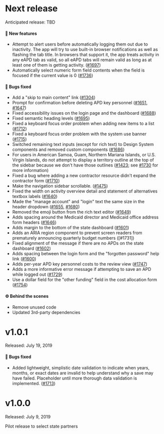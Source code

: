 # Next release

Anticipated release: TBD

#### 🚀 New features

- Attempt to alert users before automatically logging them out due to inactivity. The app will try to use built-in browser notifications as well as flashing the tab title. In browsers that support it, the app treats activity in any eAPD tab as valid, so all eAPD tabs will remain valid as long as at least one of them is getting activity. ([#1697])
- Automatically select numeric form field contents when the field is focused if the current value is 0 ([#1736])

#### 🐛 Bugs fixed

- Add a "skip to main content" link ([#1304])
- Prompt for confirmation before deleting APD key personnel ([#1651], [#1647])
- Fixed accessibility issues on the login page and the dashboard ([#1688])
- Fixed semantic heading levels ([#1695])
- Fixed a keyboard focus order problem when adding new items to a list ([#1712])
- Fixed a keyboard focus order problem with the system use banner ([#1715])
- Switched remaining text inputs (except for rich text) to Design System components and removed custom components ([#1686])
- For users in American Samoa, Guam, Northern Mariana Islands, or U.S. Virgin Islands, do not attempt to display a territory outline at the top of the sidebar because we don't have those outlines ([#1423]; see [#1730] for more information)
- Fixed a bug where adding a new contractor resource didn't expand the contractor form ([#1710])
- Make the navigation sidebar scrollable. ([#1475])
- Fixed the width on activity overview detail and statement of alternatives textbox labels ([#1640])
- Made the "manage account" and "login" text the same size in the header dropdown ([#1655], [#1680])
- Removed the emoji button from the rich text editor ([#1649])
- Adds spacing around the Medicaid director and Medicaid office address form headers ([#1646])
- Adds margin to the bottom of the state dashboard ([#1601])
- Adds an ARIA region component to prevent screen readers from prematurely announcing quarterly budget numbers ([#1731])
- Fixed alignment of the message if there are no APDs on the state dashboard ([#1602])
- Adds spacing between the login form and the "forgotten password" help link ([#1600])
- Adds per-year APD key personnel costs to the review view ([#1747])
- Adds a more informative error message if attempting to save an APD while logged out ([#1729])
- Use a dollar field for the "other funding" field in the cost allocation form ([#1754])

#### ⚙️ Behind the scenes

- Remove unused code
- Updated 3rd-party dependencies

# v1.0.1

Released: July 19, 2019

#### 🐛 Bugs fixed

- Added lightweight, simplistic date validation to indicate when years, months, or exact dates are invalid to help understand why a save may have failed. Placeholder until more thorough data validation is implemented. ([#1713])

# v1.0.0

Released: July 9, 2019

Pilot release to select state partners

[#1304]: https://github.com/18F/cms-hitech-apd/issues/1304
[#1423]: https://github.com/18F/cms-hitech-apd/issues/1423
[#1475]: https://github.com/18F/cms-hitech-apd/issues/1475
[#1600]: https://github.com/18F/cms-hitech-apd/issues/1600
[#1601]: https://github.com/18F/cms-hitech-apd/pull/1601
[#1602]: https://github.com/18F/cms-hitech-apd/pull/1602
[#1640]: https://github.com/18F/cms-hitech-apd/issues/1640
[#1646]: https://github.com/18F/cms-hitech-apd/pull/1646
[#1647]: https://github.com/18F/cms-hitech-apd/pull/1647
[#1649]: https://github.com/18F/cms-hitech-apd/issues/1649
[#1651]: https://github.com/18F/cms-hitech-apd/pull/1651
[#1655]: https://github.com/18F/cms-hitech-apd/issues/1655
[#1680]: https://github.com/18F/cms-hitech-apd/issues/1680
[#1686]: https://github.com/18F/cms-hitech-apd/issues/1686
[#1688]: https://github.com/18F/cms-hitech-apd/pull/1688
[#1695]: https://github.com/18F/cms-hitech-apd/pull/1695
[#1697]: https://github.com/18F/cms-hitech-apd/pull/1697
[#1710]: https://github.com/18F/cms-hitech-apd/pull/1710
[#1712]: https://github.com/18F/cms-hitech-apd/pull/1712
[#1713]: https://github.com/18F/cms-hitech-apd/pull/1713
[#1715]: https://github.com/18F/cms-hitech-apd/pull/1715
[#1729]: https://github.com/18F/cms-hitech-apd/issues/1729
[#1730]: https://github.com/18F/cms-hitech-apd/pull/1730
[#1736]: https://github.com/18F/cms-hitech-apd/issues/1736
[#1747]: https://github.com/18F/cms-hitech-apd/issues/1747
[#1754]: https://github.com/18F/cms-hitech-apd/issues/1754
